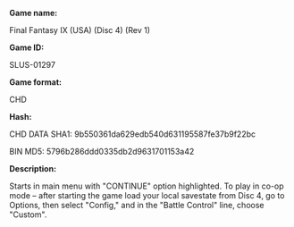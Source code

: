 ﻿**Game name:**

Final Fantasy IX (USA) (Disc 4) (Rev 1)

**Game ID:**

SLUS-01297

**Game format:**

CHD

**Hash:**

CHD DATA SHA1: 9b550361da629edb540d631195587fe37b9f22bc

BIN MD5: 5796b286ddd0335db2d9631701153a42

**Description:**

Starts in main menu with "CONTINUE" option highlighted. To play in co-op mode – after starting the game load your local savestate from Disc 4, go to Options, then select "Config," and in the "Battle Control" line, choose "Custom".